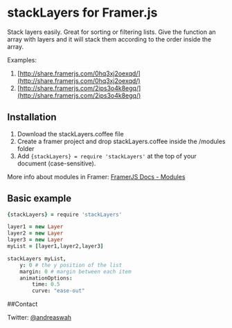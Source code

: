 # stackLayers for Framer.js

Stack layers easily. Great for sorting or filtering lists. Give the function an array with layers and it will stack them according to the order inside the array.

Examples:

1. [http://share.framerjs.com/0hq3xj2oexqd/](http://share.framerjs.com/0hq3xj2oexqd/)
2. [http://share.framerjs.com/2ips3o4k8egq/](http://share.framerjs.com/2ips3o4k8egq/)

## Installation

1. Download the stackLayers.coffee file
2. Create a framer project and drop stackLayers.coffee inside the /modules folder
3. Add `{stackLayers} = require 'stackLayers'` at the top of your document (case-sensitive).


More info about modules in Framer: [FramerJS Docs - Modules](http://framerjs.com/docs/#modules)


## Basic example

```coffeescript
{stackLayers} = require 'stackLayers'

layer1 = new Layer
layer2 = new Layer
layer3 = new Layer
myList = [layer1,layer2,layer3]

stackLayers myList,
	y: 0 # the y position of the list
	margin: 0 # margin between each item
	animationOptions:
		time: 0.5
		curve: "ease-out"
```

##Contact

Twitter: [@andreaswah](http://twitter.com/andreaswah)
